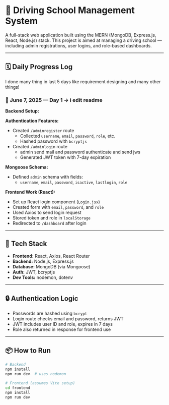 # 🚗 Driving School Management System

A full-stack web application built using the MERN (MongoDB, Express.js, React, Node.js) stack. This project is aimed at managing a driving school — including admin registrations, user logins, and role-based dashboards.

---

## 🗓️ Daily Progress Log

I done many thing in last 5 days like requirement designing and many other things!

### 📅 June 7, 2025 — **Day 1** -> i edit readme 

**Backend Setup:**

**Authentication Features:**
- Created `/adminregister` route
  - Collected `username`, `email`, `password`, `role`, etc.
  - Hashed password with `bcryptjs`
- Created `/adminlogin` route
  - admin send mail and password authenticate and send jws 
  - Generated JWT token with 7-day expiration

**Mongoose Schema:**
- Defined `admin` schema with fields:
  - `username`, `email`, `password`, `isactive`, `lastlogin`, `role`


**Frontend Work (React):**
- Set up React login component (`Login.jsx`)
- Created form with `email`, `password`, and `role`
- Used Axios to send login request
- Stored token and role in `localStorage`
- Redirected to `/dashboard` after login

---

## 🚀 Tech Stack

- **Frontend:** React, Axios, React Router
- **Backend:** Node.js, Express.js
- **Database:** MongoDB (via Mongoose)
- **Auth:** JWT, bcryptjs
- **Dev Tools:** nodemon, dotenv

---

## 🔒 Authentication Logic

- Passwords are hashed using `bcrypt`
- Login route checks email and password, returns JWT
- JWT includes user ID and role, expires in 7 days
- Role also returned in response for frontend use

---

## 📦 How to Run

```bash
# Backend
npm install
npm run dev  # uses nodemon

# Frontend (assumes Vite setup)
cd frontend
npm install
npm run dev

